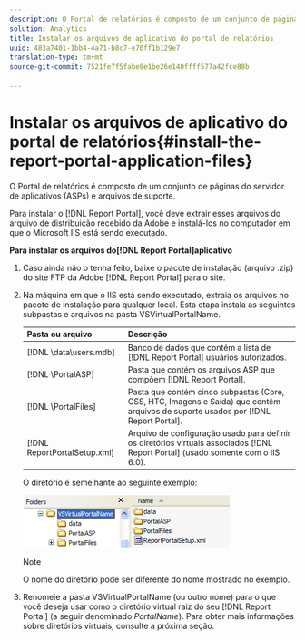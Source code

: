 ```yaml
---
description: O Portal de relatórios é composto de um conjunto de páginas do servidor de aplicativos (ASPs) e arquivos de suporte.
solution: Analytics
title: Instalar os arquivos de aplicativo do portal de relatórios
uuid: 483a7401-1bb4-4a71-b8c7-e70ff1b129e7
translation-type: tm+mt
source-git-commit: 7521fe7f5fabe8e1be26e140ffff577a42fce88b

---
```



# Instalar os arquivos de aplicativo do portal de relatórios{#install-the-report-portal-application-files}

O Portal de relatórios é composto de um conjunto de páginas do servidor de aplicativos (ASPs) e arquivos de suporte.

Para instalar o [!DNL Report Portal], você deve extrair esses arquivos do arquivo de distribuição recebido da Adobe e instalá-los no computador em que o Microsoft IIS está sendo executado.

**Para instalar os arquivos do[!DNL Report Portal]aplicativo**

1. Caso ainda não o tenha feito, baixe o pacote de instalação (arquivo .zip) do site FTP da Adobe [!DNL Report Portal] para o site.
1. Na máquina em que o IIS está sendo executado, extraia os arquivos no pacote de instalação para qualquer local. Esta etapa instala as seguintes subpastas e arquivos na pasta VSVirtualPortalName.

   | Pasta ou arquivo | Descrição |
   |---|---|
   | [!DNL \data\users.mdb] | Banco de dados que contém a lista de [!DNL Report Portal] usuários autorizados. |
   | [!DNL \PortalASP\] | Pasta que contém os arquivos ASP que compõem [!DNL Report Portal]. |
   | [!DNL \PortalFiles\] | Pasta que contém cinco subpastas (Core, CSS, HTC, Imagens e Saída) que contêm arquivos de suporte usados por [!DNL Report Portal]. |
   | [!DNL ReportPortalSetup.xml] | Arquivo de configuração usado para definir os diretórios virtuais associados [!DNL Report Portal] (usado somente com o IIS 6.0). |

   O diretório é semelhante ao seguinte exemplo:

   ![](assets/rptPort_scrn_installDir.png)

   >[!NOTE]
   >
   >O nome do diretório pode ser diferente do nome mostrado no exemplo.

1. Renomeie a pasta VSVirtualPortalName (ou outro nome) para o que você deseja usar como o diretório virtual raiz do seu [!DNL Report Portal] (a seguir denominado *PortalName*). Para obter mais informações sobre diretórios virtuais, consulte a próxima seção.
